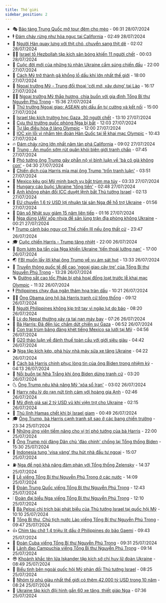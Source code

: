 ```yaml
---
title: Thế giới
sidebar_position: 2
---
```


<!-- vnexpress-the-gioi:START -->
- 🎭 [Bảo tàng Trung Quốc mở tour đêm cho mèo](https://vnexpress.net/bao-tang-trung-quoc-mo-tour-dem-cho-meo-4774893.html) - 06:31 28/07/2024
- 🕴 [Đám cháy rừng như hỏa ngục tại California](https://vnexpress.net/dam-chay-rung-nhu-hoa-nguc-tai-california-4774837.html) - 02:49 28/07/2024
- 🤭 [Người Hàn quay lưng với thịt chó, chuyển sang thịt dê](https://vnexpress.net/nguoi-han-quay-lung-voi-thit-cho-chuyen-sang-thit-de-4772090.html) - 02:02 28/07/2024
- 🧑‍💻 [Israel tố Hezbollah tập kích sân bóng khiến 11 người chết](https://vnexpress.net/israel-to-hezbollah-tap-kich-san-bong-khien-11-nguoi-chet-4774811.html) - 00:03 28/07/2024
- 🦏 [Cuộc đời mới của những tù nhân Ukraine cầm súng chiến đấu](https://vnexpress.net/cuoc-doi-moi-cua-nhung-tu-nhan-ukraine-cam-sung-chien-dau-4773701.html) - 22:00 27/07/2024
- 🦒 [Cách Mỹ trở thành gã khổng lồ dầu khí lớn nhất thế giới](https://vnexpress.net/cach-my-tro-thanh-ga-khong-lo-dau-khi-lon-nhat-the-gioi-4773954.html) - 18:00 27/07/2024
- 🌈 [Ngoại trưởng Mỹ - Trung đối thoại &#39;cởi mở, xây dựng&#39; tại Lào](https://vnexpress.net/ngoai-truong-my-trung-doi-thoai-coi-mo-xay-dung-tai-lao-4774789.html) - 16:17 27/07/2024
- 🧑‍🏫 [Ngoại trưởng Mỹ thắp hương, chia buồn với gia đình Tổng Bí thư Nguyễn Phú Trọng](https://vnexpress.net/ngoai-truong-my-thap-huong-chia-buon-voi-gia-dinh-tong-bi-thu-nguyen-phu-trong-4774796.html) - 15:36 27/07/2024
- 🐲 [Thứ trưởng Ngoại giao: ASEAN ghi dấu ấn tự cường và kết nối](https://vnexpress.net/thu-truong-ngoai-giao-asean-ghi-dau-an-tu-cuong-va-ket-noi-4774779.html) - 15:00 27/07/2024
- 🦒 [Israel tập kích trường học Gaza, 30 người chết](https://vnexpress.net/israel-tap-kich-truong-hoc-gaza-30-nguoi-chet-4774770.html) - 13:10 27/07/2024
- 🐻 [Cựu thứ trưởng quốc phòng Nga bị bắt](https://vnexpress.net/cuu-thu-truong-quoc-phong-nga-bi-bat-4774763.html) - 12:03 27/07/2024
- 🚀 [Tự lắp điều hòa ở làng Olympic](https://vnexpress.net/tu-lap-dieu-hoa-o-lang-olympic-4774637.html) - 12:00 27/07/2024
- 🥰 [IOC xin lỗi vì nhầm tên đoàn Hàn Quốc tại lễ khai mạc Olympic](https://vnexpress.net/ioc-xin-loi-vi-nham-ten-doan-han-quoc-tai-le-khai-mac-olympic-4774703.html) - 10:43 27/07/2024
- 🔥 [Đám cháy rừng lớn nhất năm tàn phá California](https://vnexpress.net/dam-chay-rung-lon-nhat-nam-tan-pha-california-4774725.html) - 09:02 27/07/2024
- 🥳 [Trung - Ấn muốn sớm rút quân khỏi biên giới tranh chấp](https://vnexpress.net/trung-an-muon-som-rut-quan-khoi-bien-gioi-tranh-chap-4774711.html) - 07:45 27/07/2024
- 💼 [Phó tướng ông Trump gây phẫn nộ vì bình luận về &#39;bà cô già không con&#39;](https://vnexpress.net/pho-tuong-ong-trump-gay-phan-no-vi-binh-luan-ve-ba-co-gia-khong-con-4774347.html) - 04:30 27/07/2024
- 🤡 [Chiến dịch của Harris mỉa mai ông Trump &#39;trốn tranh luận&#39;](https://vnexpress.net/chien-dich-cua-harris-mia-mai-ong-trump-tron-tranh-luan-4774644.html) - 03:51 27/07/2024
- 🌁 [Mexico kêu gọi Mỹ minh bạch vụ bắt trùm ma túy](https://vnexpress.net/mexico-keu-goi-my-minh-bach-vu-bat-trum-ma-tuy-4774631.html) - 03:33 27/07/2024
- 🤩 [Hungary cáo buộc Ukraine &#39;tống tiền&#39;](https://vnexpress.net/hungary-cao-buoc-ukraine-tong-tien-4774634.html) - 02:48 27/07/2024
- 🎉 [Anh không phản đối ICC duyệt lệnh bắt Thủ tướng Israel](https://vnexpress.net/anh-khong-phan-doi-icc-duyet-lenh-bat-thu-tuong-israel-4774616.html) - 02:13 27/07/2024
- 🎉 [EU chuyển 1,6 tỷ USD lợi nhuận tài sản Nga để hỗ trợ Ukraine](https://vnexpress.net/eu-chuyen-1-6-ty-usd-loi-nhuan-tai-san-nga-de-ho-tro-ukraine-4774618.html) - 01:56 27/07/2024
- 🌁 [Dân số Nhật suy giảm 15 năm liên tiếp](https://vnexpress.net/dan-so-nhat-suy-giam-15-nam-lien-tiep-4774114.html) - 01:16 27/07/2024
- 🌊 [Nga dùng UAV xốp nhựa để săn lùng trận địa phòng không Ukraine](https://vnexpress.net/nga-dung-uav-xop-nhua-de-san-lung-tran-dia-phong-khong-ukraine-4774565.html) - 00:21 27/07/2024
- 🕴 [Trump cảnh báo nguy cơ Thế chiến III nếu ông thất cử](https://vnexpress.net/trump-canh-bao-nguy-co-the-chien-iii-neu-ong-that-cu-4774592.html) - 23:47 26/07/2024
- 🎓 [Cuộc chiến Harris - Trump tăng nhiệt](https://vnexpress.net/cuoc-chien-harris-trump-tang-nhiet-4774501.html) - 22:00 26/07/2024
- 🦩 [Bom lượn ba tấn của Nga khiến Ukraine &#39;tiến thoái lưỡng nan&#39;](https://vnexpress.net/bom-luon-ba-tan-cua-nga-khien-ukraine-tien-thoai-luong-nan-4774460.html) - 17:00 26/07/2024
- 🌏 [FBI muốn lấy lời khai ông Trump về vụ ám sát hụt](https://vnexpress.net/fbi-muon-lay-loi-khai-ong-trump-ve-vu-am-sat-hut-4774569.html) - 13:33 26/07/2024
- 🌋 [Truyền thông quốc tế đề cao &#39;ngoại giao cây tre&#39; của Tổng Bí thư Nguyễn Phú Trọng](https://vnexpress.net/truyen-thong-quoc-te-de-cao-ngoai-giao-cay-tre-cua-tong-bi-thu-nguyen-phu-trong-4774483.html) - 13:28 26/07/2024
- 🪜 [Đường sắt cao tốc Pháp bị phá hoại đồng loạt trước lễ khai mạc Olympic](https://vnexpress.net/duong-sat-cao-toc-phap-bi-pha-hoai-dong-loat-truoc-le-khai-mac-olympic-4774532.html) - 11:32 26/07/2024
- 🕴 [Philippines chạy đua ngăn thảm họa tràn dầu](https://vnexpress.net/philippines-chay-dua-ngan-tham-hoa-tran-dau-4774462.html) - 10:21 26/07/2024
- 🧑‍🏫 [Ông Obama ủng hộ bà Harris tranh cử tổng thống](https://vnexpress.net/ong-obama-ung-ho-ba-harris-tranh-cu-tong-thong-4774516.html) - 09:12 26/07/2024
- 🌮 [Người Philippines không kịp trở tay vì ngập lụt do bão](https://vnexpress.net/nguoi-philippines-khong-kip-tro-tay-vi-ngap-lut-do-bao-4774455.html) - 08:20 26/07/2024
- 🚦 [Lý do Nepal thường xảy ra tai nạn máy bay](https://vnexpress.net/ly-do-nepal-thuong-xay-ra-tai-nan-may-bay-4774332.html) - 07:26 26/07/2024
- 💫 [Bà Harris: Đã đến lúc chấm dứt chiến sự Gaza](https://vnexpress.net/ba-harris-da-den-luc-cham-dut-chien-su-gaza-4774412.html) - 06:52 26/07/2024
- 🤡 [Con trai trùm băng đảng khét tiếng Mexico sa lưới tại Mỹ](https://vnexpress.net/con-trai-trum-bang-dang-khet-tieng-mexico-sa-luoi-tai-my-4774375.html) - 04:56 26/07/2024
- 🦣 [G20 thảo luận về đánh thuế toàn cầu với giới siêu giàu](https://vnexpress.net/g20-thao-luan-ve-danh-thue-toan-cau-voi-gioi-sieu-giau-4774365.html) - 04:42 26/07/2024
- 🎬 [Nga tập kích kép, phá hủy nhà máy sửa xe tăng Ukraine](https://vnexpress.net/nga-tap-kich-kep-pha-huy-nha-may-sua-xe-tang-ukraine-4774303.html) - 04:22 26/07/2024
- 🎉 [Cách bà Harris chinh phục lòng tin của ông Biden trong nhiệm kỳ](https://vnexpress.net/cach-ba-harris-chinh-phuc-long-tin-cua-ong-biden-trong-nhiem-ky-4773898.html) - 04:13 26/07/2024
- 🎡 [Nỗi buồn tại Nhà Trắng khi ông Biden dừng tranh cử](https://vnexpress.net/noi-buon-tai-nha-trang-khi-ong-biden-dung-tranh-cu-4774308.html) - 03:20 26/07/2024
- 🌜 [Ông Trump nêu khả năng Mỹ &#39;xóa sổ Iran&#39;](https://vnexpress.net/ong-trump-neu-kha-nang-my-xoa-so-iran-4774297.html) - 03:02 26/07/2024
- 🎡 [Harry nêu lý do rạn nứt tình cảm với hoàng gia Anh](https://vnexpress.net/harry-neu-ly-do-ran-nut-tinh-cam-voi-hoang-gia-anh-4774318.html) - 02:46 26/07/2024
- 🤗 [Mỹ định giá sai 2 tỷ USD vũ khí viện trợ cho Ukraine](https://vnexpress.net/my-dinh-gia-sai-2-ty-usd-vu-khi-vien-tro-cho-ukraine-4774312.html) - 02:15 26/07/2024
- 🦩 [Thủ lĩnh Hamas chết khi bị Israel giam](https://vnexpress.net/thu-linh-hamas-chet-khi-bi-israel-giam-4774274.html) - 00:49 26/07/2024
- 🎓 [Ông Trump, bà Harris cạnh tranh sít sao ở các bang chiến trường](https://vnexpress.net/ong-trump-ba-harris-canh-tranh-sit-sao-o-cac-bang-chien-truong-4774269.html) - 23:34 25/07/2024
- 🌁 [Những ứng viên tiềm năng cho vị trí phó tướng của bà Harris](https://vnexpress.net/nhung-ung-vien-tiem-nang-cho-vi-tri-pho-tuong-cua-ba-harris-4773869.html) - 22:00 25/07/2024
- 🤩 [Ông Trump nói đảng Dân chủ &#39;đảo chính&#39; chống lại Tổng thống Biden](https://vnexpress.net/ong-trump-noi-dang-dan-chu-dao-chinh-chong-lai-tong-thong-biden-4774236.html) - 15:30 25/07/2024
- 👹 [Indonesia tung &#39;visa vàng&#39; thu hút nhà đầu tư ngoại](https://vnexpress.net/indonesia-tung-visa-vang-thu-hut-nha-dau-tu-ngoai-4774198.html) - 15:07 25/07/2024
- ⛽️ [Nga để ngỏ khả năng đàm phán với Tổng thống Zelensky](https://vnexpress.net/nga-de-ngo-kha-nang-dam-phan-voi-tong-thong-zelensky-4774223.html) - 14:37 25/07/2024
- 🚀 [Lễ viếng Tổng Bí thư Nguyễn Phú Trọng ở các nước](https://vnexpress.net/le-vieng-tong-bi-thu-nguyen-phu-trong-o-cac-nuoc-4774234.html) - 14:09 25/07/2024
- 🎡 [Đoàn Trung Quốc viếng Tổng Bí thư Nguyễn Phú Trọng](https://vnexpress.net/doan-trung-quoc-vieng-tong-bi-thu-nguyen-phu-trong-4774154.html) - 12:43 25/07/2024
- 🕯 [Đoàn đại biểu Nga viếng Tổng Bí thư Nguyễn Phú Trọng](https://vnexpress.net/doan-dai-bieu-nga-vieng-tong-bi-thu-nguyen-phu-trong-4774208.html) - 12:10 25/07/2024
- 🐻 [Bà Pelosi chỉ trích bài phát biểu của Thủ tướng Israel tại quốc hội Mỹ](https://vnexpress.net/ba-pelosi-chi-trich-bai-phat-bieu-cua-thu-tuong-israel-tai-quoc-hoi-my-4774061.html) - 10:10 25/07/2024
- 🚦 [Tổng Bí thư, Chủ tịch nước Lào viếng Tổng Bí thư Nguyễn Phú Trọng](https://vnexpress.net/tong-bi-thu-chu-tich-nuoc-lao-vieng-tong-bi-thu-nguyen-phu-trong-4774169.html) - 09:47 25/07/2024
- 👍 [Chìm tàu chở 1,4 triệu lít dầu ở Philippines do bão Gaemi](https://vnexpress.net/chim-tau-cho-1-4-trieu-lit-dau-o-philippines-do-bao-gaemi-4774120.html) - 09:43 25/07/2024
- 🚀 [Đoàn Cuba viếng Tổng Bí thư Nguyễn Phú Trọng](https://vnexpress.net/doan-cuba-vieng-tong-bi-thu-nguyen-phu-trong-4774128.html) - 09:31 25/07/2024
- 🌮 [Lãnh đạo Campuchia viếng Tổng Bí thư Nguyễn Phú Trọng](https://vnexpress.net/lanh-dao-campuchia-vieng-tong-bi-thu-nguyen-phu-trong-4774146.html) - 09:14 25/07/2024
- 😎 [Khoảnh khắc tên lửa Iskander tập kích sở chỉ huy lữ đoàn Ukraine](https://vnexpress.net/khoanh-khac-ten-lua-iskander-tap-kich-so-chi-huy-lu-doan-ukraine-4773865.html) - 08:49 25/07/2024
- 🐲 [Biểu tình bên ngoài quốc hội Mỹ phản đối Thủ tướng Israel](https://vnexpress.net/bieu-tinh-ben-ngoai-quoc-hoi-my-phan-doi-thu-tuong-israel-4773995.html) - 08:25 25/07/2024
- 💫 [Nhóm tỷ phú giàu nhất thế giới có thêm 42.000 tỷ USD trong 10 năm](https://vnexpress.net/nhom-ty-phu-giau-nhat-the-gioi-co-them-42-000-ty-usd-trong-10-nam-4774068.html) - 08:24 25/07/2024
- 👀 [Ukraine tập kích đội hình gần 60 xe tăng, thiết giáp Nga](https://vnexpress.net/ukraine-tap-kich-doi-hinh-gan-60-xe-tang-thiet-giap-nga-4773958.html) - 07:36 25/07/2024<!-- vnexpress-the-gioi:END -->